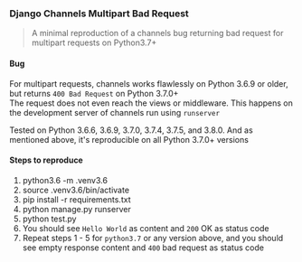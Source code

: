 ### Django Channels Multipart Bad Request
> A minimal reproduction of a channels bug returning bad request for multipart requests on Python3.7+

#### Bug

For multipart requests, channels works flawlessly on Python 3.6.9 or older, but returns `400 Bad Request` on Python 3.7.0+  
The request does not even reach the views or middleware. This happens on the development server of channels run using `runserver`

Tested on Python 3.6.6, 3.6.9, 3.7.0, 3.7.4, 3.7.5, and 3.8.0. And as mentioned above, it's reproducible on all Python 3.7.0+ versions

#### Steps to reproduce

1. python3.6 -m .venv3.6
2. source .venv3.6/bin/activate
3. pip install -r requirements.txt
4. python manage.py runserver
5. python test.py
6. You should see `Hello World` as content and `200` OK as status code
7. Repeat steps 1 - 5 for `python3.7` or any version above, and you should see empty response content and `400` bad request as status code
